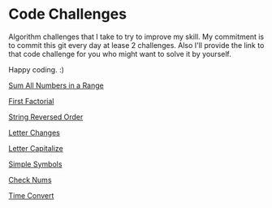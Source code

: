 # Code Challenges

Algorithm challenges that I take to try to improve my skill. My commitment is to commit this git every day at lease 2 challenges. Also I'll provide the link to that code challenge for you who might want to solve it by yourself.

Happy coding. :)

[Sum All Numbers in a Range](./CodeChallenges.playground/Pages/Sum%20All%20Numbers%20in%20Ranges.xcplaygroundpage/Contents.swift)

[First Factorial](./CodeChallenges.playground/Pages/FirstFactorial.xcplaygroundpage/Contents.swift)

[String Reversed Order](./CodeChallenges.playground/Pages/String%20Reversed%20Order.xcplaygroundpage/Contents.swift)

[Letter Changes](./CodeChallenges.playground/Pages/Letter%20Changes.xcplaygroundpage/Contents.swift)

[Letter Capitalize](./CodeChallenges.playground/Pages/Letter%20Capitalize.xcplaygroundpage/Contents.swift)

[Simple Symbols](./CodeChallenges.playground/Pages/Simple%20Sympols.xcplaygroundpage/Contents.swift)

[Check Nums](./CodeChallenges.playground/Pages/Check%20Nums.xcplaygroundpage/Contents.swift)

[Time Convert](./CodeChallenges.playground/Pages/Time%20Convert.xcplaygroundpage/Contents.swift)




